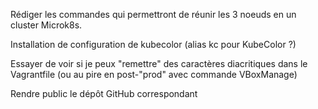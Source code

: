Rédiger les commandes qui permettront de réunir les 3 noeuds en un cluster Microk8s.

Installation de configuration de kubecolor (alias kc pour KubeColor ?)

Essayer de voir si je peux "remettre" des caractères diacritiques dans le Vagrantfile (ou au pire en post-"prod" avec commande VBoxManage)

Rendre public le dépôt GitHub correspondant
